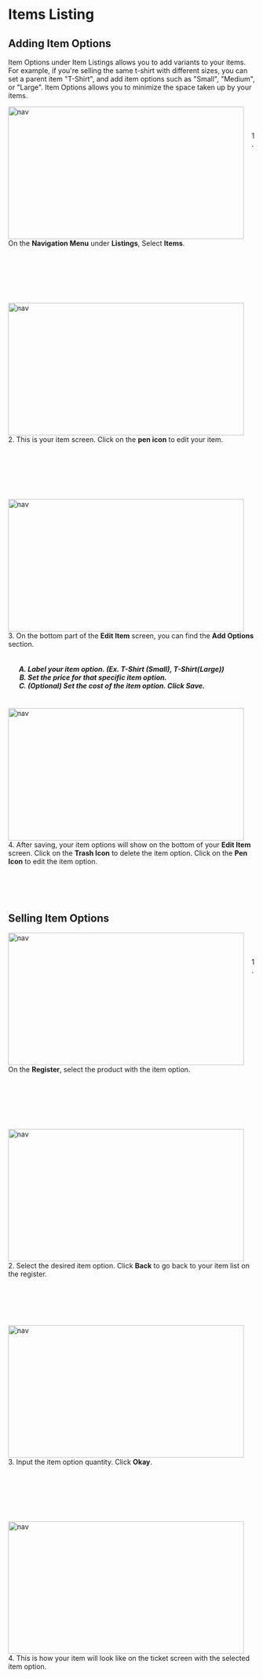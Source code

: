 # **Items Listing**

## Adding Item Options

Item Options under Item Listings allows you to add variants to your items. For example, if you're selling the same t-shirt with different sizes, you can set a parent item "T-Shirt", and add item options such as "Small", "Medium", or "Large". Item Options allows you to minimize the space taken up by your items.

<p><img src="_content/_items/1.png" alt="nav" width="480" height="270" style="float:left; margin-right:1rem"><br><br><br>1. On the <b>Navigation Menu</b> under <b>Listings</b>, Select <b>Items</b>.</p>

<br><br><br><br><br>

<p><img src="_content/_items/3.png" alt="nav" width="480" height="270" style="float:left; margin-right:1rem"><br><br><br>2. This is your item screen. Click on the <b>pen icon</b> to edit your item.</p>

<br><br><br><br><br>

<p><img src="_content/_items/2.png" alt="nav" width="480" height="270" style="float:left; margin-right:1rem"><br><br>3. On the bottom part of the <b>Edit Item</b> screen, you can find the <b>Add Options</b> section.
<h5>
<ol type="A" style="float:left; margin-left:1rem">
<li> Label your item option. (Ex. T-Shirt (Small), T-Shirt(Large))</li>
<li> Set the price for that specific item option.</li>
<li> (Optional) Set the cost of the item option. Click <b>Save</b>.</li>
</ol>
</h5>
</p>

<br><br><br><br><br>

<p><img src="_content/_items/4.png" alt="nav" width="480" height="270" style="float:left; margin-right:1rem"><br><br><br>4. After saving, your item options will show on the bottom of your <b>Edit Item</b> screen. Click on the <b>Trash Icon</b> to delete the item option. Click on the <b>Pen Icon</b> to edit the item option.</p>

<br><br><br>

## Selling Item Options

<p><img src="_content/_items/5.png" alt="nav" width="480" height="270" style="float:left; margin-right:1rem"><br><br><br>1. On the <b>Register</b>, select the product with the item option.</p>

<br><br><br><br><br>

<p><img src="_content/_items/6.png" alt="nav" width="480" height="270" style="float:left; margin-right:1rem"><br><br><br>2. Select the desired item option. Click <b>Back</b> to go back to your item list on the register.</p>

<br><br><br><br>

<p><img src="_content/_items/7.png" alt="nav" width="480" height="270" style="float:left; margin-right:1rem"><br><br><br>3. Input the item option quantity. Click <b>Okay</b>.</p>

<br><br><br><br><br>

<p><img src="_content/_items/8.png" alt="nav" width="480" height="270" style="float:left; margin-right:1rem"><br><br><br>4. This is how your item will look like on the ticket screen with the selected item option.</p>

<br><br><br>